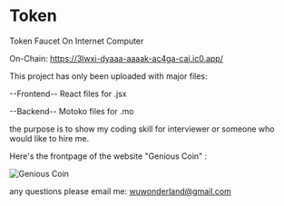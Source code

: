 # Token

Token Faucet On Internet Computer

On-Chain: https://3lwxi-dyaaa-aaaak-ac4ga-cai.ic0.app/

This project has only been uploaded with major files:

--Frontend-- 
React files for .jsx

--Backend-- 
Motoko files for .mo

the purpose is to show my coding skill for interviewer or someone who would like to hire me.

Here's the frontpage of the website "Genious Coin" :

![Genious Coin](https://user-images.githubusercontent.com/106410053/207405701-09505e8d-0de4-4be5-ba8c-d20341347192.png)

any questions please email me: wuwonderland@gmail.com 
